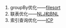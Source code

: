1. groupBy优化——[filesort](https://www.jianshu.com/p/76c5c19508fb)
1. 联表优化——[NLJ和BNL](jianshu.com/p/84340fbc50c9)
1. 索引查询优化——[ICP](https://www.jianshu.com/p/c1ec2c758061)